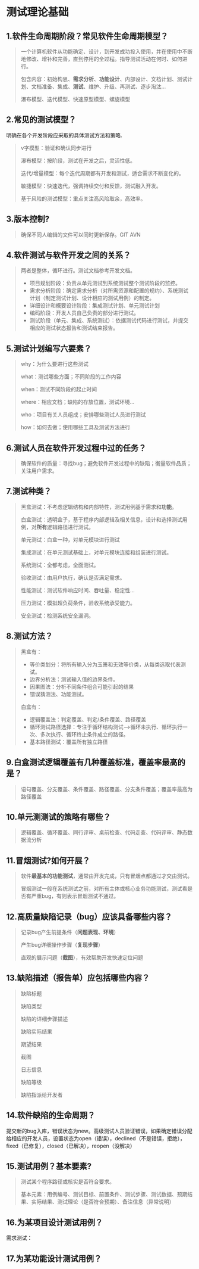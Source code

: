 # 测试理论基础

## 1.软件生命周期阶段？常见软件**生命周期模型**？

> 一个计算机软件从功能确定、设计，到开发成功投入使用，并在使用中不断地修改、增补和完善，直到停用的全过程。指导测试活动在何时、如何进行。
>
> 包含内容：初始构思、**需求分析**、**功能设计**、内部设计、文档计划、测试计划、文档准备、集成、**测试**、维护、升级、再测试、逐步淘汰...
>
> 瀑布模型、迭代模型、快速原型模型、螺旋模型

## 2.常见的**测试模型**？

明确在各个开发阶段应采取的具体测试方法和策略.

> v字模型：验证和确认同步进行
>
> 瀑布模型：按阶段，测试在开发之后，灵活性低。
>
> 迭代/增量模型：每个迭代周期都有开发和测试，适合需求不断变化的。
>
> 敏捷模型：快速迭代，强调持续交付和反馈，测试融入开发。
>
> 基于风险的测试模型：重点关注高风险取余，高效率。

## 3.版本控制? 

> 确保不同人编辑的文件可以同时更新保存。GIT  AVN

## 4.软件**测试**与软件**开发**之间的关系？

> 两者是整体，循环进行。测试文档参考开发文档。
>
> - 项目规划阶段：负责从单元测试到系统测试整个测试阶段的监控。
> - 需求分析阶段：确定需求分析（对所需资源和配置的规约）、系统测试计划（制定测试计划、设计相应的测试用例）的制定。
> - 详细设计和概要设计阶段：集成测试计划、单元测试计划
> - 编码阶段：开发人员自己负责的部分进行测试。
> - 测试阶段（单元、集成、系统测试）：依据测试代码进行测试，并提交相应的测试状态报告和测试结束报告。

## 5.测试计划编写六要素？

> why：为什么要进行这些测试
>
> what：测试哪些方面；不同阶段的工作内容
>
> when：测试不同阶段的起止时间
>
> where：相应文档；缺陷的存放位置，测试环境...
>
> who：项目有关人员组成；安排哪些测试人员进行测试
>
> how：如何去做；使用哪些工具及测试方法进行

## 6.测试人员在软件开发过程中过的任务？

> 确保软件的质量：寻找bug；避免软件开发过程中的缺陷；衡量软件品质；关注用户需求。

## 7.测试种类？

> 黑盒测试：不考虑逻辑结构和内部特性，测试用例基于需求和**功能**。
>
> 白盒测试：透明盒子，基于程序内部逻辑及相关信息，设计和选择测试用例，对**所有**逻辑路径进行测试。
>
> 单元测试：白盒一种，对单元模块进行测试
>
> 集成测试：在单元测试基础上，对单元模块连接和组装进行测试。
>
> 系统测试：全都考虑，全面测试。
>
> 验收测试：由用户执行，确认是否满足需求。
>
> 性能测试：测试软件响应时间、吞吐量、稳定性...
>
> 压力测试：模拟超负荷条件，验收系统承受能力。
>
> 安全测试：检测系统安全漏洞。

## 8.测试方法？

> 黑盒有：
>
> - 等价类划分：将所有输入分为玉箫和无效等价类，从每类选取代表测试。
> - 边界分析法：测试输入值的边界条件。
> - 因果图法：分析不同条件组合可能引起的结果
> - 错误猜测法、功能测试。
>
> 白盒有：
>
> - 逻辑覆盖法：判定覆盖、判定/条件覆盖、路径覆盖
> - 循环测试路径选择：专注于循环结构测试-->循环未执行、循环执行一次、多次执行、循环终止条件成立的路径。
> - 基本路径测试：覆盖所有独立路径

## 9.白盒测试逻辑覆盖有几种覆盖标准，覆盖率最高的是？

> 语句覆盖、分支覆盖、条件覆盖、路径覆盖、分支条件覆盖；覆盖率最高为路径覆盖

## 10.单元测测试的策略有哪些？

> 逻辑覆盖、循环覆盖、同行评审、桌前检查、代码走查、代码评审、静态数据流分析

## 11.冒烟测试?如何开展？

> 软件**最基本的功能测试**，通常由开发完成，只有冒烟点都通过才交由测试。
>
> 冒烟测试一般在系统测试之前，对所有主体或核心业务功能测试，测试看是否有严重bug，有则表示冒烟测试不通过。

## 12.高质量缺陷记录（bug）应该具备哪些内容？

> 记录bug产生前提条件（**问题表现、环境**）
>
> 产生bug详细操作步骤（**复现步骤**）
>
> 直观的展示问题（**截图**），有效帮助开发快速定位问题

## 13.缺陷描述（报告单）应包括哪些内容？

> 缺陷标题
>
> 缺陷类型
>
> 缺陷的详细步骤描述
>
> 缺陷实际结果
>
> 期望结果
>
> 截图
>
> 日志信息
>
> 缺陷等级
>
> 缺陷指派给开发者

## 14.软件缺陷的生命周期？

提交新的bug入库，错误状态为new。高级测试人员验证错误，如果确定错误分配给相应的开发人员，设置状态为open（错误），declined（不是错误，拒绝），fixed（已修复），closed（已解决），reopen（没解决）

## 15.测试用例？基本要素?

> 测试某个程序路径或核实是否符合要求。
>
> 基本元素：用例编号、测试目标、前置条件、测试步骤、测试数据、预期结果、实际结果、测试理论（是否符合预期）、备注信息（异常说明）

## 16.为某项目设计测试用例？

需求测试：

## 17.为某功能设计测试用例？